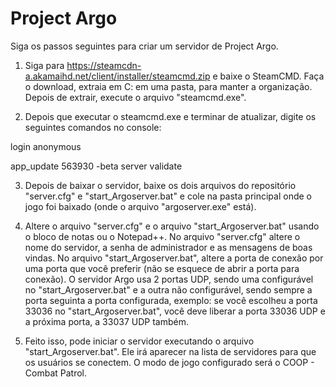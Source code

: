 # Project Argo

Siga os passos seguintes para criar um servidor de Project Argo.

1) Siga para https://steamcdn-a.akamaihd.net/client/installer/steamcmd.zip e baixe o SteamCMD. Faça o download, extraia em C: em uma pasta, para manter a organização. Depois de extrair, execute o arquivo "steamcmd.exe".

2) Depois que executar o steamcmd.exe e terminar de atualizar, digite os seguintes comandos no console:

login anonymous

app_update 563930 -beta server validate

3) Depois de baixar o servidor, baixe os dois arquivos do repositório "server.cfg" e "start_Argoserver.bat" e cole na pasta principal onde o jogo foi baixado (onde o arquivo "argoserver.exe" está).

4) Altere o arquivo "server.cfg" e o arquivo "start_Argoserver.bat" usando o bloco de notas ou o Notepad++. No arquivo "server.cfg" altere o nome do servidor, a senha de administrador e as mensagens de boas vindas. No arquivo "start_Argoserver.bat", altere a porta de conexão por uma porta que você preferir (não se esquece de abrir a porta para conexão). O servidor Argo usa 2 portas UDP, sendo uma configurável no "start_Argoserver.bat" e a outra não configurável, sendo sempre a porta seguinta a porta configurada, exemplo: se você escolheu a porta 33036 no "start_Argoserver.bat", você deve liberar a porta 33036 UDP e a próxima porta, a 33037 UDP também.

5) Feito isso, pode iniciar o servidor executando o arquivo "start_Argoserver.bat". Ele irá aparecer na lista de servidores para que os usuários se conectem. O modo de jogo configurado será o COOP - Combat Patrol.
